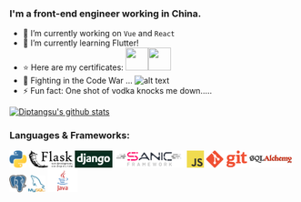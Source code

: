 ### I'm a front-end engineer working in China.

- 🔭 I’m currently working on `Vue` and `React`
- 🌱 I’m currently learning Flutter!
- :star: Here are my certificates: <img src="https://static.scrum.org/web/open-badges/psmi.png" width="40" height="40"><img src="https://lee-portfolio-image.s3-eu-west-1.amazonaws.com/aws-certified-cloud-practitioner.png" width="40" height="40">   
- :racehorse: Fighting in the Code War ... ![alt text](https://www.codewars.com/users/lee197/badges/micro) 
- ⚡️ Fun fact: One shot of vodka knocks me down.....



[![Diptangsu's github stats](https://github-readme-stats.vercel.app/api?username=Mr-songjinxin&count_private=true&show_icons=true&theme=gruvbox)](https://github.com/anuraghazra/github-readme-stats)

### Languages & Frameworks:

<code><img height=30 src="https://github.com/diptangsu/diptangsu/blob/master/src/python.png"/></code>
<code><img height=30 src="https://github.com/diptangsu/diptangsu/blob/master/src/flask.png"/></code>
<code><img height=30 src="https://github.com/diptangsu/diptangsu/blob/master/src/django.png"/></code>
<code><img height=30 src="https://github.com/diptangsu/diptangsu/blob/master/src/sanic.png"/></code>
<code><img height=30 src="https://github.com/diptangsu/diptangsu/blob/master/src/javascript.png"/></code>
<code><img height=30 src="https://github.com/diptangsu/diptangsu/blob/master/src/git.png"/></code>
<code><img height=30 src="https://github.com/diptangsu/diptangsu/blob/master/src/sqlalchemy.jpg"/></code>
<code><img height=30 src="https://github.com/diptangsu/diptangsu/blob/master/src/postgresql.png"/></code>
<code><img height=30 src="https://github.com/diptangsu/diptangsu/blob/master/src/mysql.png"/></code>
<code><img height=40 src="https://github.com/diptangsu/diptangsu/blob/master/src/java.png"/></code>
